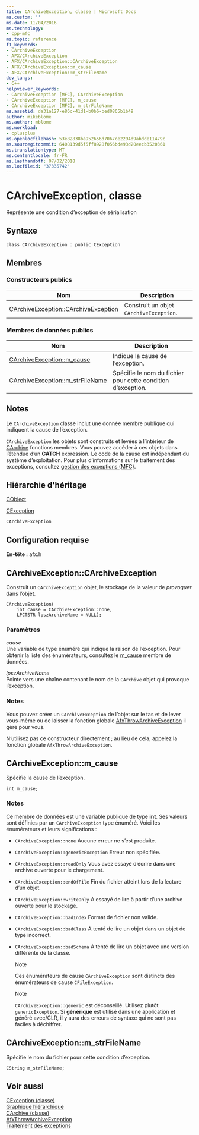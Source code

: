 ```yaml
---
title: CArchiveException, classe | Microsoft Docs
ms.custom: ''
ms.date: 11/04/2016
ms.technology:
- cpp-mfc
ms.topic: reference
f1_keywords:
- CArchiveException
- AFX/CArchiveException
- AFX/CArchiveException::CArchiveException
- AFX/CArchiveException::m_cause
- AFX/CArchiveException::m_strFileName
dev_langs:
- C++
helpviewer_keywords:
- CArchiveException [MFC], CArchiveException
- CArchiveException [MFC], m_cause
- CArchiveException [MFC], m_strFileName
ms.assetid: da31a127-e86c-41d1-b0b6-bed0865b1b49
author: mikeblome
ms.author: mblome
ms.workload:
- cplusplus
ms.openlocfilehash: 53e82838ba952656d7067ce2294d9abdde11479c
ms.sourcegitcommit: 6408139d5f5ff8928f056bde93d20eecb3520361
ms.translationtype: MT
ms.contentlocale: fr-FR
ms.lasthandoff: 07/02/2018
ms.locfileid: "37335742"
---
```

# <a name="carchiveexception-class"></a>CArchiveException, classe
Représente une condition d’exception de sérialisation  
  
## <a name="syntax"></a>Syntaxe  
  
```  
class CArchiveException : public CException  
```  
  
## <a name="members"></a>Membres  
  
### <a name="public-constructors"></a>Constructeurs publics  
  
|Nom|Description|  
|----------|-----------------|  
|[CArchiveException::CArchiveException](#carchiveexception)|Construit un objet `CArchiveException`.|  
  
### <a name="public-data-members"></a>Membres de données publics  
  
|Nom|Description|  
|----------|-----------------|  
|[CArchiveException::m_cause](#m_cause)|Indique la cause de l’exception.|  
|[CArchiveException::m_strFileName](#m_strfilename)|Spécifie le nom du fichier pour cette condition d’exception.|  
  
## <a name="remarks"></a>Notes  
 Le `CArchiveException` classe inclut une donnée membre publique qui indiquent la cause de l’exception.  
  
 `CArchiveException` les objets sont construits et levées à l’intérieur de [CArchive](../../mfc/reference/carchive-class.md) fonctions membres. Vous pouvez accéder à ces objets dans l’étendue d’un **CATCH** expression. Le code de la cause est indépendant du système d’exploitation. Pour plus d’informations sur le traitement des exceptions, consultez [gestion des exceptions (MFC)](../../mfc/exception-handling-in-mfc.md).  
  
## <a name="inheritance-hierarchy"></a>Hiérarchie d'héritage  
 [CObject](../../mfc/reference/cobject-class.md)  
  
 [CException](../../mfc/reference/cexception-class.md)  
  
 `CArchiveException`  
  
## <a name="requirements"></a>Configuration requise  
 **En-tête :** afx.h  
  
##  <a name="carchiveexception"></a>  CArchiveException::CArchiveException  
 Construit un `CArchiveException` objet, le stockage de la valeur de *provoquer* dans l’objet.  
  
```  
CArchiveException(
    int cause = CArchiveException::none,  
    LPCTSTR lpszArchiveName = NULL);
```  
  
### <a name="parameters"></a>Paramètres  
 *cause*  
 Une variable de type énuméré qui indique la raison de l’exception. Pour obtenir la liste des énumérateurs, consultez le [m_cause](#m_cause) membre de données.  
  
 *lpszArchiveName*  
 Pointe vers une chaîne contenant le nom de la `CArchive` objet qui provoque l’exception.  
  
### <a name="remarks"></a>Notes  
 Vous pouvez créer un `CArchiveException` de l’objet sur le tas et de lever vous-même ou de laisser la fonction globale [AfxThrowArchiveException](../../mfc/reference/exception-processing.md#afxthrowarchiveexception) il gère pour vous.  
  
 N’utilisez pas ce constructeur directement ; au lieu de cela, appelez la fonction globale `AfxThrowArchiveException`.  
  
##  <a name="m_cause"></a>  CArchiveException::m_cause  
 Spécifie la cause de l’exception.  
  
```  
int m_cause;  
```  
  
### <a name="remarks"></a>Notes  
 Ce membre de données est une variable publique de type **int**. Ses valeurs sont définies par un `CArchiveException` type énuméré. Voici les énumérateurs et leurs significations :  
  
- `CArchiveException::none` Aucune erreur ne s’est produite.  
  
- `CArchiveException::genericException` Erreur non spécifiée.  
  
- `CArchiveException::readOnly` Vous avez essayé d’écrire dans une archive ouverte pour le chargement.  
  
- `CArchiveException::endOfFile` Fin du fichier atteint lors de la lecture d’un objet.  
  
- `CArchiveException::writeOnly` A essayé de lire à partir d’une archive ouverte pour le stockage.  
  
- `CArchiveException::badIndex` Format de fichier non valide.  
  
- `CArchiveException::badClass` A tenté de lire un objet dans un objet de type incorrect.  
  
- `CArchiveException::badSchema` A tenté de lire un objet avec une version différente de la classe.  
  
    > [!NOTE]
    >  Ces énumérateurs de cause `CArchiveException` sont distincts des énumérateurs de cause `CFileException`.  
  
    > [!NOTE]
    > `CArchiveException::generic` est déconseillé. Utilisez plutôt `genericException`. Si **générique** est utilisé dans une application et généré avec/CLR, il y aura des erreurs de syntaxe qui ne sont pas faciles à déchiffrer.  
  
##  <a name="m_strfilename"></a>  CArchiveException::m_strFileName  
 Spécifie le nom du fichier pour cette condition d’exception.  
  
```  
CString m_strFileName;  
```  
  
## <a name="see-also"></a>Voir aussi  
 [CException (classe)](../../mfc/reference/cexception-class.md)   
 [Graphique hiérarchique](../../mfc/hierarchy-chart.md)   
 [CArchive (classe)](../../mfc/reference/carchive-class.md)   
 [AfxThrowArchiveException](../../mfc/reference/exception-processing.md#afxthrowarchiveexception)   
 [Traitement des exceptions](../../mfc/reference/exception-processing.md)

